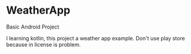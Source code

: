 # WeatherApp


Basic Android Project 

I learning kotlin, this project  a weather app example. Don't use play store because in license is problem. 

